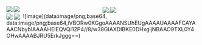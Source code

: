 <a href="#">
  <img align="left" src="https://github-readme-stats.vercel.app/api?username=1dxrpz&show_icons=true&hide_title=true&theme=dracula" />
  <img align="left" src="https://github-readme-stats.vercel.app/api/top-langs/?username=1dxrpz&layout=compact&theme=dracula" />
  
</a>

<a href="#">
  
</a>
<center>
<a href="https://github.com/1dxrpz/GibsonCore-v1.1.2">
  <img align="center" src="https://github-readme-stats.vercel.app/api/pin/?username=1dxrpz&repo=GibsonCore-v1.1.2&theme=dracula" />
</a>
<a href="https://github.com/1dxrpz/PanelsUI">
  <img align="center" src="https://github-readme-stats.vercel.app/api/pin/?username=1dxrpz&repo=PanelsUI&theme=dracula" />
</a>
</center>
<img align="center" src="https://github-readme-stats.vercel.app/api/pin/?username=1dxrpz&repo=PanelsUI&theme=dracula" />
<img align="center" src="https://dxrpz.herokuapp.com" />
<img src="" />
![image](data:image/png;base64, data:image/png;base64,iVBORw0KGgoAAAANSUhEUgAAAAUAAAAFCAYAAACNbyblAAAAHElEQVQI12P4//8/w38GIAXDIBKE0DHxgljNBAAO9TXL0Y4OHwAAAABJRU5ErkJggg==)
